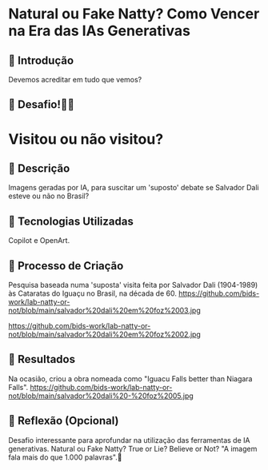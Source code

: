 # Natural ou Fake Natty? Como Vencer na Era das IAs Generativas

## 🚀 Introdução

Devemos acreditar em tudo que vemos?

## 🎯 Desafio!💪🤓

# Visitou ou não visitou?

## 📒 Descrição
Imagens geradas por IA, para suscitar um 'suposto' debate se Salvador Dali esteve ou não no Brasil?

## 🤖 Tecnologias Utilizadas
Copilot e OpenArt.

## 🧐 Processo de Criação
Pesquisa baseada numa 'suposta' visita feita por Salvador Dali (1904-1989) às Cataratas do Iguaçu no Brasil, na década de 60.
https://github.com/bids-work/lab-natty-or-not/blob/main/salvador%20dali%20em%20foz%2003.jpg

https://github.com/bids-work/lab-natty-or-not/blob/main/salvador%20dali%20em%20foz%2002.jpg

## 🚀 Resultados
 Na ocasião, criou a obra nomeada como "Iguacu Falls better than Niagara Falls".
https://github.com/bids-work/lab-natty-or-not/blob/main/salvador%20dali%20-%20foz%2005.jpg

## 💭 Reflexão (Opcional)
Desafio interessante para aprofundar na utilização das ferramentas de IA generativas. Natural ou Fake Natty? True or Lie? Believe or Not?
"A imagem fala mais do que 1.000 palavras".🧐

```
